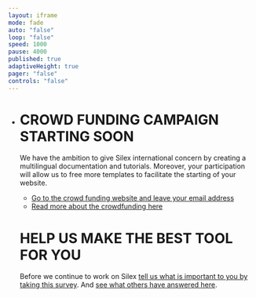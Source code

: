 ```yaml
---
layout: iframe
mode: fade
auto: "false"
loop: "false"
speed: 1000
pause: 4000
published: true
adaptiveHeight: true
pager: "false"
controls: "false"
---
```


- # CROWD FUNDING CAMPAIGN STARTING SOON

  We have the ambition to give Silex international concern by creating a multilingual documentation and tutorials. Moreover, your participation will allow us to free more templates to facilitate the starting of your website.


  * [Go to the crowd funding website and leave your email address](http://crowdfunding.silex.me/)
  * [Read more about the crowdfunding here](http://crowdfunding.silex.me/)

  # HELP US MAKE THE BEST TOOL FOR YOU
  
  Before we continue to work on Silex [tell us what is important to you by taking this survey](https://fr.surveymonkey.com/r/26KJS5B). And [see what others have answered here](https://fr.surveymonkey.com/results/SM-DTCQWR6Q/).
